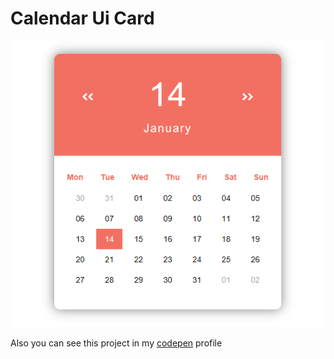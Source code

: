# Calendar Ui Card

![Calendar card](card.png)

Also you can see this project in my [codepen](https://codepen.io/busramemis/pen/QrXVbq) profile